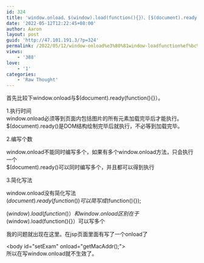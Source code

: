 ```yaml
---
id: 324
title: 'window.onload、$(window).load(function(){}）、[$(document).ready(function(){}）或者$(function(){})]的区别'
date: '2022-05-12T12:22:45+08:00'
author: Aaron
layout: post
guid: 'http://47.101.191.3/?p=324'
permalink: /2022/05/12/window-onload%e3%80%81window-loadfunction%ef%bc%89%e3%80%81document-readyfunction%ef%bc%89%e6%88%96%e8%80%85function%e7%9a%84%e5%8c%ba%e5%88%ab/
views:
    - '388'
love:
    - '1'
categories:
    - 'Raw Thought'
---
```


首先比较下window.onload与$(document).ready(function(){}）。

1.执行时间  
window.onload必须等到页面内包括图片的所有元素加载完毕后才能执行。  
$(document).ready()是DOM结构绘制完毕后就执行，不必等到加载完毕。

2.编写个数

window.onload不能同时编写多个，如果有多个window.onload方法，只会执行一个  
$(document).ready()可以同时编写多个，并且都可以得到执行

3.简化写法

window.onload没有简化写法  
$(document).ready(function(){})可以简写成$(function(){});

$(window).load(function(){}）和window.onload区别在于$(window).load(function(){}）可以写多个

我的问题就出现在这里。在jsp页面里面有写了一个onload了

&lt;body id="setExam" οnlοad="getMacAddr();"&gt;  
所以在写window.onload就不生效了。